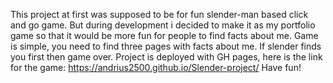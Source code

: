 This project at first was supposed to be for fun slender-man based click and go game.
But during development i decided to make it as my portfolio game so that it would be more fun for people to find facts about me.
Game is simple, you need to find three pages with facts about me. If slender finds you first then game over.
Project is deployed with GH pages, here is the link for the game: https://andrius2500.github.io/Slender-project/
Have fun!
